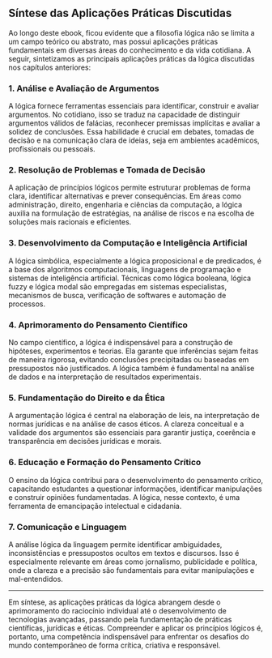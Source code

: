 
## Síntese das Aplicações Práticas Discutidas

Ao longo deste ebook, ficou evidente que a filosofia lógica não se limita a um campo teórico ou abstrato, mas possui aplicações práticas fundamentais em diversas áreas do conhecimento e da vida cotidiana. A seguir, sintetizamos as principais aplicações práticas da lógica discutidas nos capítulos anteriores:

### 1. **Análise e Avaliação de Argumentos**

A lógica fornece ferramentas essenciais para identificar, construir e avaliar argumentos. No cotidiano, isso se traduz na capacidade de distinguir argumentos válidos de falácias, reconhecer premissas implícitas e avaliar a solidez de conclusões. Essa habilidade é crucial em debates, tomadas de decisão e na comunicação clara de ideias, seja em ambientes acadêmicos, profissionais ou pessoais.

### 2. **Resolução de Problemas e Tomada de Decisão**

A aplicação de princípios lógicos permite estruturar problemas de forma clara, identificar alternativas e prever consequências. Em áreas como administração, direito, engenharia e ciências da computação, a lógica auxilia na formulação de estratégias, na análise de riscos e na escolha de soluções mais racionais e eficientes.

### 3. **Desenvolvimento da Computação e Inteligência Artificial**

A lógica simbólica, especialmente a lógica proposicional e de predicados, é a base dos algoritmos computacionais, linguagens de programação e sistemas de inteligência artificial. Técnicas como lógica booleana, lógica fuzzy e lógica modal são empregadas em sistemas especialistas, mecanismos de busca, verificação de softwares e automação de processos.

### 4. **Aprimoramento do Pensamento Científico**

No campo científico, a lógica é indispensável para a construção de hipóteses, experimentos e teorias. Ela garante que inferências sejam feitas de maneira rigorosa, evitando conclusões precipitadas ou baseadas em pressupostos não justificados. A lógica também é fundamental na análise de dados e na interpretação de resultados experimentais.

### 5. **Fundamentação do Direito e da Ética**

A argumentação lógica é central na elaboração de leis, na interpretação de normas jurídicas e na análise de casos éticos. A clareza conceitual e a validade dos argumentos são essenciais para garantir justiça, coerência e transparência em decisões jurídicas e morais.

### 6. **Educação e Formação do Pensamento Crítico**

O ensino da lógica contribui para o desenvolvimento do pensamento crítico, capacitando estudantes a questionar informações, identificar manipulações e construir opiniões fundamentadas. A lógica, nesse contexto, é uma ferramenta de emancipação intelectual e cidadania.

### 7. **Comunicação e Linguagem**

A análise lógica da linguagem permite identificar ambiguidades, inconsistências e pressupostos ocultos em textos e discursos. Isso é especialmente relevante em áreas como jornalismo, publicidade e política, onde a clareza e a precisão são fundamentais para evitar manipulações e mal-entendidos.

---

Em síntese, as aplicações práticas da lógica abrangem desde o aprimoramento do raciocínio individual até o desenvolvimento de tecnologias avançadas, passando pela fundamentação de práticas científicas, jurídicas e éticas. Compreender e aplicar os princípios lógicos é, portanto, uma competência indispensável para enfrentar os desafios do mundo contemporâneo de forma crítica, criativa e responsável.
```
